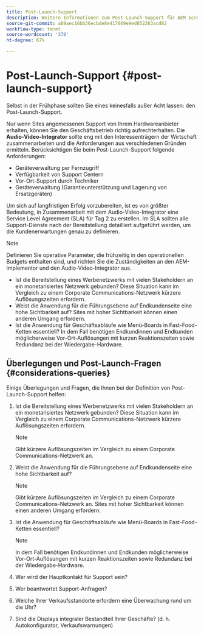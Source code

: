 ```yaml
---
title: Post-Launch-Support
description: Weitere Informationen zum Post-Launch-Support für AEM Screens finden Sie im Best-Practices-Handbuch.
source-git-commit: a89aec16bb36ecbde8e417069e9ed852363acd82
workflow-type: tm+mt
source-wordcount: '370'
ht-degree: 67%

---
```



# Post-Launch-Support {#post-launch-support}

Selbst in der Frühphase sollten Sie eines keinesfalls außer Acht lassen: den Post-Launch-Support.

Nur wenn Sites angemessenen Support von Ihrem Hardwareanbieter erhalten, können Sie den Geschäftsbetrieb richtig aufrechterhalten. Die **Audio-Video-Integrator** sollte eng mit den Interessenträgern der Wirtschaft zusammenarbeiten und die Anforderungen aus verschiedenen Gründen ermitteln.
Berücksichtigen Sie beim Post-Launch-Support folgende Anforderungen:

* Geräteverwaltung per Fernzugriff
* Verfügbarkeit von Support Centern
* Vor-Ort-Support durch Techniker
* Geräteverwaltung (Garantieunterstützung und Lagerung von Ersatzgeräten)

Um sich auf langfristigen Erfolg vorzubereiten, ist es von größter Bedeutung, in Zusammenarbeit mit dem Audio-Video-Integrator eine Service Level Agreement (SLA) für Tag 2 zu erstellen. Im SLA sollten alle Support-Dienste nach der Bereitstellung detailliert aufgeführt werden, um die Kundenerwartungen genau zu definieren.

>[!NOTE]
>
>Definieren Sie operative Parameter, die frühzeitig in den operationellen Budgets enthalten sind, und richten Sie die Zuständigkeiten an den AEM-Implementor und den Audio-Video-Integrator aus.
>
>* Ist die Bereitstellung eines Werbenetzwerks mit vielen Stakeholdern an ein monetarisiertes Netzwerk gebunden? Diese Situation kann im Vergleich zu einem Corporate Communications-Netzwerk kürzere Auflösungszeiten erfordern.
>* Weist die Anwendung für die Führungsebene auf Endkundenseite eine hohe Sichtbarkeit auf? Sites mit hoher Sichtbarkeit können einen anderen Umgang erfordern.
>* Ist die Anwendung für Geschäftsabläufe wie Menü-Boards in Fast-Food-Ketten essentiell? In dem Fall benötigen Endkundinnen und Endkunden möglicherweise Vor-Ort-Auflösungen mit kurzen Reaktionszeiten sowie Redundanz bei der Wiedergabe-Hardware.

## Überlegungen und Post-Launch-Fragen {#considerations-queries}

Einige Überlegungen und Fragen, die Ihnen bei der Definition von Post-Launch-Support helfen:

1. Ist die Bereitstellung eines Werbenetzwerks mit vielen Stakeholdern an ein monetarisiertes Netzwerk gebunden? Diese Situation kann im Vergleich zu einem Corporate Communications-Netzwerk kürzere Auflösungszeiten erfordern.
 
   >[!NOTE]
   >
   >Gibt kürzere Auflösungszeiten im Vergleich zu einem Corporate Communications-Netzwerk an.

1. Weist die Anwendung für die Führungsebene auf Endkundenseite eine hohe Sichtbarkeit auf?

   >[!NOTE]
   >
   >Gibt kürzere Auflösungszeiten im Vergleich zu einem Corporate Communications-Netzwerk an. Sites mit hoher Sichtbarkeit können einen anderen Umgang erfordern.

1. Ist die Anwendung für Geschäftsabläufe wie Menü-Boards in Fast-Food-Ketten essentiell?

   >[!NOTE]
   >
   >In dem Fall benötigen Endkundinnen und Endkunden möglicherweise Vor-Ort-Auflösungen mit kurzen Reaktionszeiten sowie Redundanz bei der Wiedergabe-Hardware.

1. Wer wird der Hauptkontakt für Support sein?

1. Wer beantwortet Support-Anfragen?

1. Welche Ihrer Verkaufsstandorte erfordern eine Überwachung rund um die Uhr?

1. Sind die Displays integraler Bestandteil Ihrer Geschäfte? (d. h. Autokonfigurator, Verkaufswarnungen)
